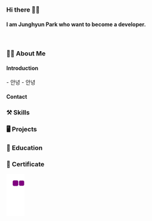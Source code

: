 <h3>Hi there 👀💕</h3>
<h4>I am Junghyun Park who want to become a developer.</h4><br>

<h3>🧙‍♂️ About Me</h3>
<h4>Introduction</h4>
- 안녕
- 안녕
<h4>Contact</h4>
<h3>⚒️ Skills</h3>

<h3>🖥️ Projects</h3>

<h3>📝 Education</h3>

<h3>🏅 Certificate</h3>

![snake gif](https://github.com/taz-dev/taz-dev/blob/output/github-contribution-grid-snake.gif)

